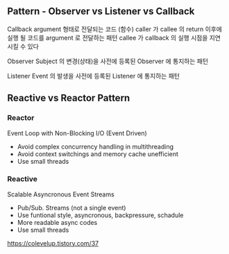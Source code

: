 ## Pattern - Observer vs Listener vs Callback

Callback
argument 형태로 전달되는 코드 (함수)
caller 가 callee 의 return 이후에 실행 될 코드를 argument 로 전달하는 패턴
callee 가 callback 의 실행 시점을 지연시킬 수 있다

Observer
Subject 의 변경(상태)을 사전에 등록된 Observer 에 통지하는 패턴

Listener
Event 의 발생을 사전에 등록된 Listener 에 통지하는 패턴

## Reactive vs Reactor Pattern
### Reactor
Event Loop with Non-Blocking I/O (Event Driven)
- Avoid complex concurrency handling in multithreading
- Avoid context switchings and memory cache unefficient
- Use small threads
### Reactive
Scalable Asyncronous Event Streams
- Pub/Sub. Streams (not a single event)
- Use funtional style, asyncronous, backpressure, schadule
- More readable async codes
- Use small threads

https://colevelup.tistory.com/37